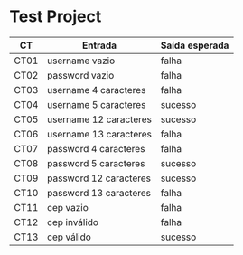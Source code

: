 # Test Project

| CT   | Entrada                | Saída esperada |
|------|------------------------|----------------|
| CT01 | username vazio         | falha          |
| CT02 | password vazio         | falha          |
| CT03 | username 4 caracteres  | falha          |
| CT04 | username 5 caracteres  | sucesso        |
| CT05 | username 12 caracteres | sucesso        |
| CT06 | username 13 caracteres | falha          |
| CT07 | password 4 caracteres  | falha          |
| CT08 | password 5 caracteres  | sucesso        |
| CT09 | password 12 caracteres | sucesso        |
| CT10 | password 13 caracteres | falha          |
| CT11 | cep vazio              | falha          |
| CT12 | cep inválido           | falha          |
| CT13 | cep válido             | sucesso        |